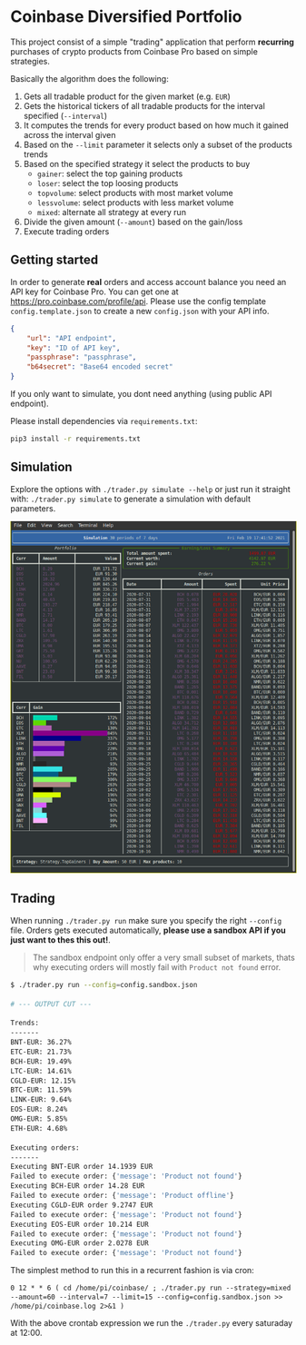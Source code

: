 # Coinbase Diversified Portfolio
This project consist of a simple "trading" application that perform **recurring** purchases of crypto products from Coinbase Pro based on simple strategies.

Basically the algorithm does the following:
1) Gets all tradable product for the given market (e.g. `EUR`)
2) Gets the historical tickers of all tradable products for the interval specified (`--interval`)
3) It computes the trends for every product based on how much it gained across the interval given
4) Based on the `--limit` parameter it selects only a subset of the products trends
5) Based on the specified strategy it select the products to buy
    * `gainer`: select the top gaining products
    * `loser`: select the top loosing products
    * `topvolume`: select products with most market volume
    * `lessvolume`: select products with less market volume
    * `mixed`: alternate all strategy at every run
6) Divide the given amount (`--amount`) based on the gain/loss
7) Execute trading orders

## Getting started

In order to generate **real** orders and access account balance you need an API key for Coinbase Pro. You can get one at https://pro.coinbase.com/profile/api. 
Please use the config template `config.template.json` to create a new `config.json` with your API info.

```json
{
    "url": "API endpoint",
    "key": "ID of API key",
    "passphrase": "passphrase",
    "b64secret": "Base64 encoded secret"
}
```

If you only want to simulate, you dont need anything (using public API endpoint).

Please install dependencies via `requirements.txt`:
```bash
pip3 install -r requirements.txt
```

## Simulation
Explore the options with `./trader.py simulate --help` or just run it straight with: `./trader.py simulate` to generate a simulation with default parameters.

![Simulation](simulation.png)

## Trading
When running `./trader.py run` make sure you specify the right `--config` file.
Orders gets executed automatically, **please use a sandbox API if you just want to thes this out!**.

> The sandbox endpoint only offer a very small subset of markets, thats why executing orders will mostly fail with `Product not found` error.

```bash
$ ./trader.py run --config=config.sandbox.json

# --- OUTPUT CUT ---

Trends:
-------
BNT-EUR: 36.27%
ETC-EUR: 21.73%
BCH-EUR: 19.49%
LTC-EUR: 14.61%
CGLD-EUR: 12.15%
BTC-EUR: 11.59%
LINK-EUR: 9.64%
EOS-EUR: 8.24%
OMG-EUR: 5.85%
ETH-EUR: 4.68%

Executing orders:
-------
Executing BNT-EUR order 14.1939 EUR
Failed to execute order: {'message': 'Product not found'}
Executing BCH-EUR order 14.28 EUR
Failed to execute order: {'message': 'Product offline'}
Executing CGLD-EUR order 9.2747 EUR
Failed to execute order: {'message': 'Product not found'}
Executing EOS-EUR order 10.214 EUR
Failed to execute order: {'message': 'Product not found'}
Executing OMG-EUR order 2.0278 EUR
Failed to execute order: {'message': 'Product not found'}
```

The simplest method to run this in a recurrent fashion is via cron:
```
0 12 * * 6 ( cd /home/pi/coinbase/ ; ./trader.py run --strategy=mixed --amount=60 --interval=7 --limit=15 --config=config.sandbox.json >> /home/pi/coinbase.log 2>&1 )
```

With the above crontab expression we run the `./trader.py` every saturaday at 12:00.